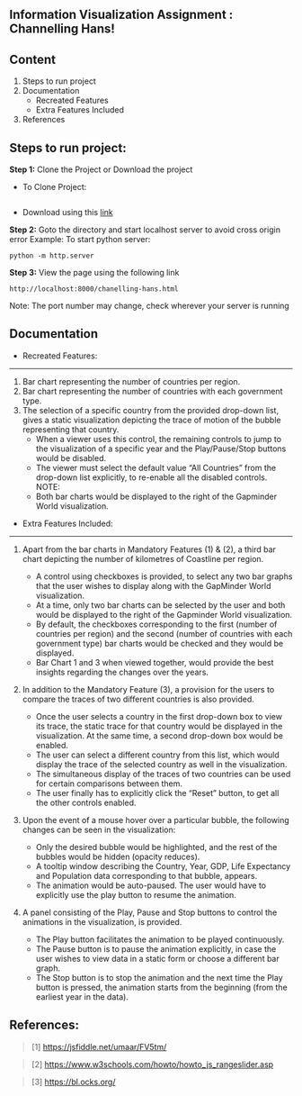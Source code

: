 ## Information Visualization Assignment : Channelling Hans!

Content
-----------------------------
1. Steps to run project
2. Documentation
	- Recreated Features
	- Extra Features Included
4. References


Steps to run project:
------------

**Step 1:** Clone the Project or Download the project
- To Clone Project:
``` git clone git@gitlab.com:akshat.rastogi/gapminder-d3js.git
```

- Download using this [link](https://gitlab.com/akshat.rastogi/gapminder-d3js.git)


**Step 2:** Goto the directory and start localhost server to avoid cross origin error
Example: To start python server:
```
python -m http.server
```

**Step 3:** View the page using the following link
```
http://localhost:8000/chanelling-hans.html
```
Note: The port number may change, check wherever your server is running 

Documentation
------------

* Recreated Features:
-----------------------------
1. Bar chart representing the number of countries per region.
2. Bar chart representing the number of countries with each government type.
3. The selection of a specific country from the provided drop-down list, gives a static visualization depicting the trace of motion of the bubble representing that country.
	- When a viewer uses this control, the remaining controls to jump to the visualization of a specific year and the Play/Pause/Stop buttons would be disabled.
	- The viewer must select the default value “All Countries” from the drop-down list explicitly, to re-enable all the disabled controls.
NOTE:
	- Both bar charts would be displayed to the right of the Gapminder World visualization.


* Extra Features Included:
-------------------------
1. Apart from the bar charts in Mandatory Features (1) & (2), a third bar chart depicting the number of kilometres of Coastline per region.
	- A control using checkboxes is provided, to select any two bar graphs that the user wishes to display along with the GapMinder World visualization.
	- At a time, only two bar charts can be selected by the user and both would be displayed to the right of the Gapminder World visualization.
	- By default, the checkboxes corresponding to the first (number of countries per region) and the second (number of countries with each government type) bar charts would be checked and they would be displayed.
	- Bar Chart 1 and 3 when viewed together, would provide the best insights regarding the changes over the years.

2. In addition to the Mandatory Feature (3), a provision for the users to compare the traces of two different countries is also provided.
	- Once the user selects a country in the first drop-down box to view its trace, the static trace for that country would be displayed in the visualization. At the same time, a second drop-down box would be enabled.
	- The user can select a different country from this list, which would display the trace of the selected country as well in the visualization.
	- The simultaneous display of the traces of two countries can be used for certain comparisons between them.
	- The user finally has to explicitly click the “Reset” button, to get all the other controls enabled.

3. Upon the event of a mouse hover over a particular bubble, the following changes can be seen in the visualization:
	- Only the desired bubble would be highlighted, and the rest of the bubbles would be hidden (opacity reduces).
	- A tooltip window describing the Country, Year, GDP, Life Expectancy and Population data corresponding to that bubble, appears.
	- The animation would be auto-paused. The user would have to explicitly use the play button to resume the animation.

4. A panel consisting of the Play, Pause and Stop buttons to control the animations in the visualization, is provided.
	- The Play button facilitates the animation to be played continuously.
	- The Pause button is to pause the animation explicitly, in case the user wishes to view data in a static form or choose a different bar graph.
	- The Stop button is to stop the animation and the next time the Play button is pressed, the animation starts from the beginning (from the earliest year in the data).


References:
------------
>[1] https://jsfiddle.net/umaar/FV5tm/

>[2] https://www.w3schools.com/howto/howto_js_rangeslider.asp

>[3] https://bl.ocks.org/
